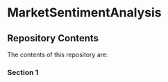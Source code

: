 # MarketSentimentAnalysis
## Repository Contents
The contents of this repository are: 
### Section 1

